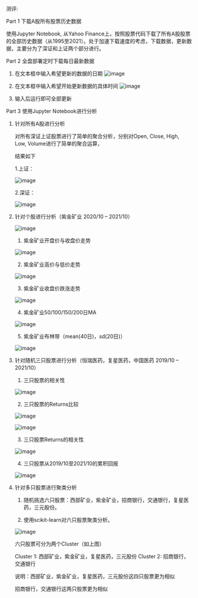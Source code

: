 测评:

Part 1 下载A股所有股票历史数据

使用Jupyter Notebook, 从Yahoo Finance上，按照股票代码下载了所有A股股票的全部历史数据（从1995至2021）。处于加速下载速度的考虑，下载数据，更新数据，主要分为了深证和上证两个部分进行。

Part 2 全盘部署定时下载每日最新数据

1. 在文本框中输入希望更新的数据的日期
![image](https://user-images.githubusercontent.com/74880402/139532843-725aec2a-fbce-470f-a6b5-fe23f0c664de.png)

2. 在文本框中输入希望开始更新数据的具体时间
![image](https://user-images.githubusercontent.com/74880402/139533024-2a12bbb6-6980-4007-b4f1-070e7d4d1533.png)

3. 输入后运行即可全部更新

Part 3 使用Jupyter Notebook进行分析

1. 针对所有A股进行分析

   对所有深证上证股票进行了简单的聚合分析，分别对Open, Close, High, Low, Volume进行了简单的聚合运算，
   
   结果如下
	 
	 1.上证：
	 
	 ![image](https://user-images.githubusercontent.com/74880402/139531970-5e277759-1ee0-43b7-abc8-20b397bc9996.png)

	 
	 2.深证：
	 
	 ![image](https://user-images.githubusercontent.com/74880402/139531997-5d8b7cdc-f5a1-494d-9ca4-8c43cd956f62.png) 
	 
2. 针对个股进行分析（紫金矿业 2020/10 – 2021/10）

	![image](https://user-images.githubusercontent.com/74880402/139534242-3b414280-0eaa-4af5-816c-08b5390b3652.png)

	
	1. 紫金矿业开盘价与收盘价走势
	
	![image](https://user-images.githubusercontent.com/74880402/139533978-1a7b962e-a3a5-4de9-8070-71a4314bb46f.png)

	2. 紫金矿业高价与低价走势
	
	![image](https://user-images.githubusercontent.com/74880402/139534005-9b1b9bc7-7f79-425b-9a4e-b73c85f531fd.png)

	
	3. 紫金矿业收盘价跌涨走势
	
	![image](https://user-images.githubusercontent.com/74880402/139534038-08a18ea5-b955-4f54-b73f-5837c59625d1.png)

	4. 紫金矿业50/100/150/200日MA

	![image](https://user-images.githubusercontent.com/74880402/139534056-64244863-08f7-47a9-8d5a-c5d8f4b6ba90.png)

	5. 紫金矿业布林带（mean(40日)，sd(20日)）
	
	![image](https://user-images.githubusercontent.com/74880402/139534082-4165e46c-5f63-427a-8662-a2fac9e2e2b6.png)

	
3. 针对随机三只股票进行分析（恒瑞医药，复星医药，中国医药 2019/10 – 2021/10）

	1. 三只股票的相关性
	
	![image](https://user-images.githubusercontent.com/74880402/139534103-0e5b8f6f-13fd-48ac-a97d-7c841e2bb11d.png)

 	2. 三只股票的Returns比较
 	
 	![image](https://user-images.githubusercontent.com/74880402/139534119-2b195e69-324c-4754-ac86-a4c8537d1428.png)
	
	![image](https://user-images.githubusercontent.com/74880402/139534132-eff76e52-d9ab-4f2e-9e33-58d820e90549.png)

	3. 三只股票Returns的相关性
	
	![image](https://user-images.githubusercontent.com/74880402/139534161-e3efa3fd-61b3-4222-9fa1-a0b1397b20e6.png)

	4. 三只股票从2019/10至2021/10的累积回报
	
	![image](https://user-images.githubusercontent.com/74880402/139534170-4be209d0-df0b-4d03-bb02-77df11c8ccc5.png)

4. 针对多只股票进行聚类分析

	1. 随机挑选六只股票：西部矿业，紫金矿业，招商银行，交通银行，复星医药，三元股份。
	
	2. 使用scikit-learn对六只股票聚类分析。
	
	![image](https://user-images.githubusercontent.com/74880402/139532275-07cbd67d-c50b-438a-ba08-c91c0c90dc3f.png)
	
	六只股票可分为两个Cluster（如上图）
	
	Cluster 1: 西部矿业，紫金矿业，复星医药，三元股份
	Cluster 2: 招商银行，交通银行
	
	说明：西部矿业，紫金矿业，复星医药，三元股份这四只股票更为相似
	
	招商银行，交通银行这两只股票更为相似
